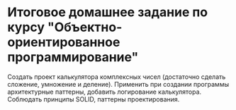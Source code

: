 # Итоговое домашнее задание по курсу "Объектно-ориентированное программирование"

Создать проект калькулятора комплексных чисел (достаточно сделать сложение, умножение и деление).
Применить при создании программы архитектурные паттерны, добавить логирование калькулятора. 
Соблюдать принципы SOLID, паттерны проектирования.
